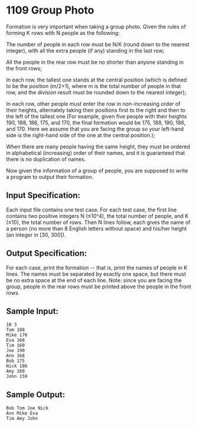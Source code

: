 # 1109 Group Photo
Formation is very important when taking a group photo. Given the rules of forming K rows with N people as the following:

The number of people in each row must be N/K (round down to the nearest integer), with all the extra people (if any) standing in the last row;

All the people in the rear row must be no shorter than anyone standing in the front rows;

In each row, the tallest one stands at the central position (which is defined to be the position (m/2+1), where m is the total number of people in that row, and the division result must be rounded down to the nearest integer);

In each row, other people must enter the row in non-increasing order of their heights, alternately taking their positions first to the right and then to the left of the tallest one (For example, given five people with their heights 190, 188, 186, 175, and 170, the final formation would be 175, 188, 190, 186, and 170. Here we assume that you are facing the group so your left-hand side is the right-hand side of the one at the central position.);

When there are many people having the same height, they must be ordered in alphabetical (increasing) order of their names, and it is guaranteed that there is no duplication of names.

Now given the information of a group of people, you are supposed to write a program to output their formation.

## Input Specification:
Each input file contains one test case. For each test case, the first line contains two positive integers N (≤10^4), the total number of people, and K (≤10), the total number of rows. Then N lines follow, each gives the name of a person (no more than 8 English letters without space) and his/her height (an integer in [30, 300]).

## Output Specification:
For each case, print the formation -- that is, print the names of people in K lines. The names must be separated by exactly one space, but there must be no extra space at the end of each line. Note: since you are facing the group, people in the rear rows must be printed above the people in the front rows.

## Sample Input:
    10 3
    Tom 188
    Mike 170
    Eva 168
    Tim 160
    Joe 190
    Ann 168
    Bob 175
    Nick 186
    Amy 160
    John 159

## Sample Output:
    Bob Tom Joe Nick
    Ann Mike Eva
    Tim Amy John